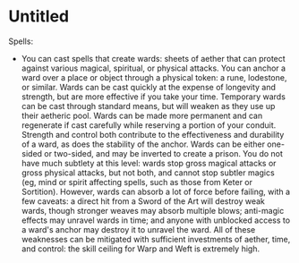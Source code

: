 # Untitled

Spells:

- You can cast spells that create wards: sheets of aether that can protect against various magical, spiritual, or physical attacks. You can anchor a ward over a place or object through a physical token: a rune, lodestone, or similar. Wards can be cast quickly at the expense of longevity and strength, but are more effective if you take your time. Temporary wards can be cast through standard means, but will weaken as they use up their aetheric pool. Wards can be made more permanent and can regenerate if cast carefully while reserving a portion of your conduit. Strength and control both contribute to the effectiveness and durability of a ward, as does the stability of the anchor. Wards can be either one-sided or two-sided, and may be inverted to create a prison. You do not have much subtlety at this level: wards stop gross magical attacks or gross physical attacks, but not both, and cannot stop subtler magics (eg, mind or spirit affecting spells, such as those from Keter or Sortition). However, wards can absorb a lot of force before failing, with a few caveats: a direct hit from a Sword of the Art will destroy weak wards, though stronger weaves may absorb multiple blows; anti-magic effects may unravel wards in time; and anyone with unblocked access to a ward's anchor may destroy it to unravel the ward. All of these weaknesses can be mitigated with sufficient investments of aether, time, and control: the skill ceiling for Warp and Weft is extremely high.